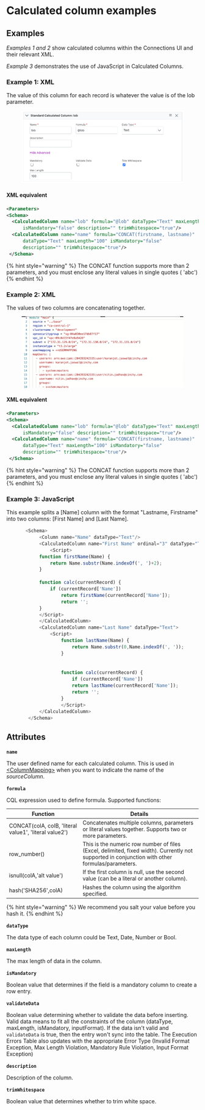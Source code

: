 # Calculated column examples

## Examples

_Examples 1 and 2_ show calculated columns within the Connections UI and their relevant XML.

_Example 3_ demonstrates the use of JavaScript in Calculated Columns.

### Example 1: XML

The value of this column for each record is whatever the value is of the lob parameter.

<figure><img src="../../../.gitbook/assets/image (10) (1).png" alt=""><figcaption></figcaption></figure>

#### XML equivalent 

```xml
<Parameters>
<Schema>
  <CalculatedColumn name="lob" formula="@lob" dataType="Text" maxLength="100" 
      isMandatory="false" description="" trimWhitespace="true"/>
  <CalculatedColumn name="name" formula="CONCAT(firstname, lastname)" 
      dataType="Text" maxLength="100" isMandatory="false" 
      description="" trimWhitespace="true"/>
 </Schema>
```

{% hint style="warning" %}
The CONCAT function supports more than 2 parameters, and you must enclose any literal values in single quotes ( 'abc')
{% endhint %}

### Example 2: XML

The values of two columns are concatenating together.

<figure><img src="../../../.gitbook/assets/image (267).png" alt=""><figcaption></figcaption></figure>

#### XML equivalent 

```xml
<Parameters>
<Schema>
  <CalculatedColumn name="lob" formula="@lob" dataType="Text" maxLength="100" 
      isMandatory="false" description="" trimWhitespace="true"/>
  <CalculatedColumn name="name" formula="CONCAT(firstname, lastname)" 
      dataType="Text" maxLength="100" isMandatory="false" 
      description="" trimWhitespace="true"/>
 </Schema>
```

{% hint style="warning" %}
The CONCAT function supports more than 2 parameters, and you must enclose any literal values in single quotes ( 'abc')
{% endhint %}

### Example 3: JavaScript

This example splits a \[Name] column with the format "Lastname, Firstname" into two columns: \[First Name] and \[Last Name].

```javascript
       <Schema>
            <Column name="Name" dataType="Text"/>
            <CalculatedColumn name="First Name" ordinal="3" dataType="Text">
                <Script>
            function firstName(Name) {
                return Name.substr(Name.indexOf(', ')+2);
            }
                        
            function calc(currentRecord) {
                if (currentRecord['Name'])
                    return firstName(currentRecord['Name']);
                    return '';
            }            
            </Script>
            </CalculatedColumn>
            <CalculatedColumn name="Last Name" dataType="Text">
                <Script>
                    function lastName(Name) {
                        return Name.substr(0,Name.indexOf(', '));
                    }
    
    
                    function calc(currentRecord) {
                        if (currentRecord['Name'])
                        return lastName(currentRecord['Name']);                            
                        return '';
                    }   
                    </Script>
            </CalculatedColumn>
        </Schema>
```

## Attributes <a href="#id-less-than-column-greater-than-attributes" id="id-less-than-column-greater-than-attributes"></a>

**`name`**

The user defined name for each calculated column. This is used in [\<ColumnMapping>](https://cinchy.atlassian.net/wiki/spaces/KB/pages/196575278) when you want to indicate the name of the _sourceColumn_.

**`formula`**

CQL expression used to define formula. Supported functions:

| Function                                               | Details                                                                                                                                         |
| ------------------------------------------------------ | ----------------------------------------------------------------------------------------------------------------------------------------------- |
| CONCAT(colA, colB, 'literal value1', 'literal value2') | Concatenates multiple columns, parameters or literal values together. Supports two or more parameters.                                          |
| row\_number()                                          | This is the numeric row number of files (Excel, delimited, fixed width). Currently not supported in conjunction with other formulas/parameters. |
| isnull(colA,'alt value')                               | If the first column is null, use the second value (can be a literal or another column).                                                         |
| hash('SHA256',colA)                                    | Hashes the column using the algorithm specified.                                                                                                |

{% hint style="warning" %}
We recommend you salt your value before you hash it.
{% endhint %}

**`dataType`**

The data type of each column could be Text, Date, Number or Bool.

**`maxLength`**

The max length of data in the column.

**`isMandatory`**

Boolean value that determines if the field is a mandatory column to create a row entry.

**`validateData`**

Boolean value determining whether to validate the data before inserting. Valid data means to fit all the constraints of the column (dataType, maxLength, isMandatory, inputFormat). If the data isn't valid and `validateData` is true, then the entry won't sync into the table. The Execution Errors Table also updates with the appropriate Error Type (Invalid Format Exception, Max Length Violation, Mandatory Rule Violation, Input Format Exception)

**`description`**

Description of the column.

**`trimWhitespace`**

Boolean value that determines whether to trim white space.
